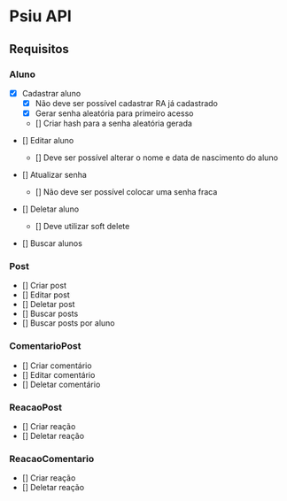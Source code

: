# Psiu API

## Requisitos

### Aluno

- [x] Cadastrar aluno
  - [x] Não deve ser possível cadastrar RA já cadastrado
  - [x] Gerar senha aleatória para primeiro acesso
  - [] Criar hash para a senha aleatória gerada

- [] Editar aluno
  - [] Deve ser possível alterar o nome e data de nascimento do aluno
  
- [] Atualizar senha
  - [] Não deve ser possível colocar uma senha fraca

- [] Deletar aluno
  - [] Deve utilizar soft delete
  
- [] Buscar alunos

### Post

- [] Criar post
- [] Editar post
- [] Deletar post
- [] Buscar posts
- [] Buscar posts por aluno

### ComentarioPost

- [] Criar comentário
- [] Editar comentário
- [] Deletar comentário

### ReacaoPost

- [] Criar reação
- [] Deletar reação

### ReacaoComentario

- [] Criar reação
- [] Deletar reação
